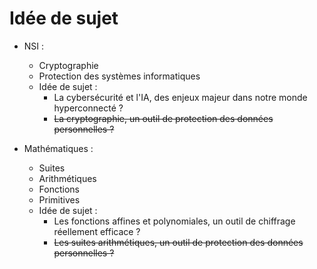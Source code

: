 # Idée de sujet

- NSI :
  - Cryptographie
  - Protection des systèmes informatiques
  - Idée de sujet :
    - La cybersécurité et l'IA, des enjeux majeur dans notre monde hyperconnecté ?
    - ~~La cryptographie, un outil de protection des données personnelles ?~~
  
- Mathématiques :
  - Suites
  - Arithmétiques
  - Fonctions
  - Primitives
  - Idée de sujet :
    - Les fonctions affines et polynomiales, un outil de chiffrage réellement efficace ?
    - ~~Les suites arithmétiques, un outil de protection des données personnelles ?~~
